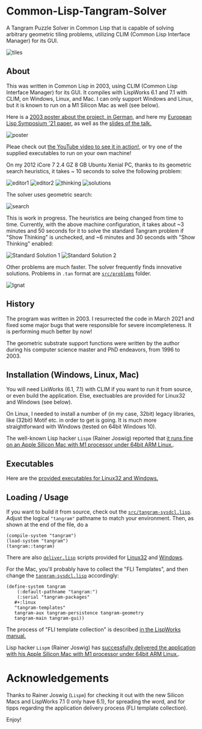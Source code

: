 # Common-Lisp-Tangram-Solver
A Tangram Puzzle Solver in Common Lisp that is capable of solving arbitrary geometric tiling problems, utilizing CLIM (Common Lisp Interface Manager) for its GUI. 

![tiles](pics/tiles.png)

## About 

This was written in Common Lisp in 2003, using CLIM (Common Lisp
Interface Manager) for its GUI. It compiles with LispWorks 6.1 and 7.1
with CLIM, on Windows, Linux, and Mac. I can only support Windows and
Linux, but it is known to run on a M1 Silicon Mac as well (see below).

Here is a [2003 poster about the project, in
German](tangram-poster.pdf), and here my [European Lisp Symposium '21
paper](tangram-paper.pdf), as well as the [slides of the talk.](tangram-talk.pdf)

![poster](pics/poster.jpg)

Pleae check out [the YouTube video to see it in
action!](https://youtu.be/rnZzXUbuSi4), or try one of the supplied
executables to run on your own machine!

On my 2012 iCore 7 2.4 GZ 8 GB Ubuntu Xenial PC, thanks to its
geometric search heuristics, it takes ~ 10 seconds to solve the
following problem:

![editor1](pics/editor1.png)
![editor2](pics/editor2.png)
![thinking](pics/showthinking.png)
![solutions](pics/editor.jpg)

The solver uses geometric search: 

![search](pics/search.jpg)

This is work in progress. The heuristics are being changed from time
to time. Currently, with the above machine configuration, it takes
about ~3 minutes and 50 seconds for it to solve the standard Tangram problem
if "Show Thinking" is unchecked, and ~6 minutes and 30 seconds with 
"Show Thinking" enabled: 


![Standard Solution 1](src/problems/standard1.jpg)
![Standard Solution 2](src/problems/standard2.jpg) 

 Other problems are much faster. The solver frequently finds
innovative solutions. Problems in `.tan` format are
[`src/problems`](./src/problems) folder.

![Ignat](./pics/house.png) 

## History 

The program was written in 2003. I resurrected the code in March 2021
and fixed some major bugs that were responsible for severe 
incompleteness. It is performing much better by now!

The geometric substrate support functions were written by the author
during his computer science master and PhD endeavors, from 1996 to
2003.

## Installation (Windows, Linux, Mac)

You will need LisWorks (6.1, 7.1) with CLIM if you want to run it from
source, or even build the application. Else, exectuables are provided
for Linux32 and Windows (see below).

On Linux, I needed to install a number of (in my case, 32bit) legacy
libraries, like (32bit) Motif etc. in order to get is going. It is
much more straightforward with Windows (tested on 64bit Windows 10).

The well-known Lisp hacker `Lispm` (Rainer Joswig) reported that [it
runs fine on an Apple Silicon Mac with M1 processor under 64bit ARM
Linux.](https://twitter.com/RainerJoswig/status/1369401013308973060).

## Executables 

Here are the [provided executables for Linux32 and
Windows.](./builds/)

## Loading / Usage 

If you want to build it from source, check out the
[`src/tangram-sysdcl.lisp`](./src/tangram-sysdcl.lisp).  Adjust the
logical `"tangram"` pathname to match your environment. Then, as shown
at the end of the file, do a

```
(compile-system "tangram")
(load-system "tangram")
(tangram::tangram)

``` 

There are also [`deliver.lisp`](src/deliver.lisp) scripts provided for
[Linux32](build-tangram-lw61.sh) and
[Windows](build-tangram-lw61.bat).

For the Mac, you'll probably have to collect the "FLI Templates", and
then change the [`tangram-sysdcl.lisp`](./src/tangram-sysdcl.lisp)
accordingly: 

```
(define-system tangram
    (:default-pathname "tangram:")
    (:serial "tangram-packages"
   #+:linux
   "tangram-templates"
   tangram-aux tangram-persistence tangram-geometry
   tangram-main tangram-gui))
```

The process of "FLI template collection" is described [in the
LispWorks
manual.](http://www.lispworks.com/documentation/lw71/DV/html/delivery-167.htm)

Lisp hacker `Lispm` (Rainer Joswig) has [successfully delivered the
application with his Apple Silicon Mac with M1 processor under 64bit ARM
Linux.](https://twitter.com/RainerJoswig/status/1369401013308973060).

# Acknowledgements

Thanks to Rainer Joswig (`Lispm`) for checking it out with the new
Silicon Macs and LispWorks 7.1 (I only have 6.1), for spreading the
word, and for tipps regarding the application delivery process (FLI
template collection).

Enjoy! 


